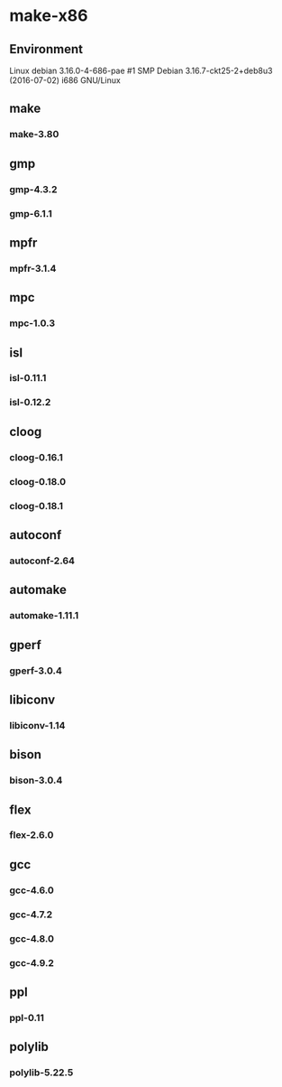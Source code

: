 # make-x86

## Environment
Linux debian 3.16.0-4-686-pae #1 SMP Debian 3.16.7-ckt25-2+deb8u3 (2016-07-02) i686 GNU/Linux

## make
### make-3.80

## gmp
### gmp-4.3.2
### gmp-6.1.1

## mpfr
### mpfr-3.1.4

## mpc
### mpc-1.0.3

## isl
### isl-0.11.1
### isl-0.12.2

## cloog
### cloog-0.16.1
### cloog-0.18.0
### cloog-0.18.1

## autoconf
### autoconf-2.64

## automake
### automake-1.11.1

## gperf
### gperf-3.0.4

## libiconv
### libiconv-1.14

## bison
### bison-3.0.4

## flex
### flex-2.6.0

## gcc
### gcc-4.6.0
### gcc-4.7.2
### gcc-4.8.0
### gcc-4.9.2

## ppl
### ppl-0.11

## polylib
### polylib-5.22.5

